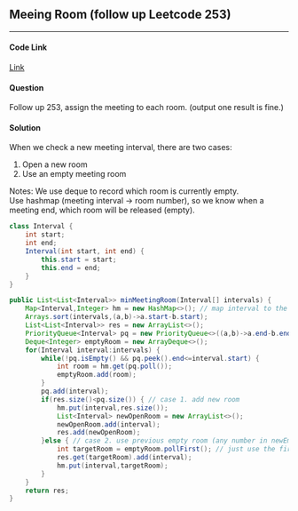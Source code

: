## Meeing Room (follow up Leetcode 253)
---
#### Code Link
[Link](https://github.com/zpcore/CodingProblem/blob/master/MinMeetingRoom.java)


#### Question
Follow up 253, assign the meeting to each room. (output one result is fine.)


#### Solution
When we check a new meeting interval, there are two cases:  
1. Open a new room  
2. Use an empty meeting room  

Notes: 
We use deque to record which room is currently empty.  
Use hashmap (meeting interval -> room number), so we know when a meeting end, which room will be released (empty).  


```java
class Interval {
	int start;
	int end;
	Interval(int start, int end) {
		this.start = start;
		this.end = end;
	}
}

public List<List<Interval>> minMeetingRoom(Interval[] intervals) {
	Map<Interval,Integer> hm = new HashMap<>(); // map interval to the meeting room
	Arrays.sort(intervals,(a,b)->a.start-b.start);
	List<List<Interval>> res = new ArrayList<>();
	PriorityQueue<Interval> pq = new PriorityQueue<>((a,b)->a.end-b.end);
	Deque<Integer> emptyRoom = new ArrayDeque<>();
	for(Interval interval:intervals) {
		while(!pq.isEmpty() && pq.peek().end<=interval.start) {
			int room = hm.get(pq.poll());
			emptyRoom.add(room);
		}
		pq.add(interval);
		if(res.size()<pq.size()) { // case 1. add new room
			hm.put(interval,res.size());
			List<Interval> newOpenRoom = new ArrayList<>();
			newOpenRoom.add(interval); 
			res.add(newOpenRoom);
		}else { // case 2. use previous empty room (any number in newEmptyRoom is fine)
			int targetRoom = emptyRoom.pollFirst(); // just use the first empty room
			res.get(targetRoom).add(interval);
			hm.put(interval,targetRoom);
		}
	}
	return res;
}
```
